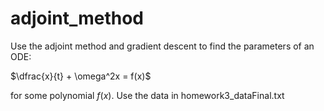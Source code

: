 # adjoint_method
Use the adjoint method and gradient descent to find the parameters of an ODE:

$\dfrac{x}{t} + \omega^2x = f(x)$

for some polynomial $f(x)$. Use the data in homework3_dataFinal.txt
